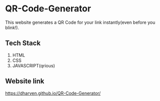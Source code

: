 # QR-Code-Generator
This website generates a QR Code for your link instantly(even before you blink!).

## Tech Stack
1. HTML
2. CSS
3. JAVASCRIPT(qrious)

## Website link
https://dharven.github.io/QR-Code-Generator/
